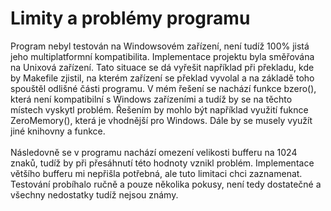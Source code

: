 # Limity a problémy programu
Program nebyl testován na Windowsovém zařízení, není tudíž 100% jistá jeho multiplatformní kompatibilita. Implementace projektu byla směřována na Unixová zařízení. Tato situace se dá vyřešit například při překladu, kde by Makefile zjistil, na kterém zařízení se překlad vyvolal a na základě toho spouštěl odlišné části programu. V mém řešení se nachází funkce bzero(), která není kompatibilní s Windows zařízeními a tudíž by se na těchto místech vyskytl problém. Řešením by mohlo být například využití fuknce ZeroMemory(), která je vhodnější pro Windows. Dále by se musely využít jiné knihovny a funkce.<br> <br>
Následovně se v programu nachází omezení velikosti bufferu na 1024 znaků, tudíž by při přesáhnutí této hodnoty vznikl problém. Implementace většího bufferu mi nepřišla potřebná, ale tuto limitaci chci zaznamenat.<br>
Testování probíhalo ručně a pouze několika pokusy, není tedy dostatečné a všechny nedostatky tudíž nejsou známy. 